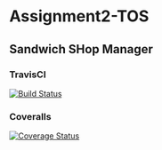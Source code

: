 # Assignment2-TOS
## Sandwich SHop Manager
### TravisCI
[![Build Status](https://travis-ci.org/Gabriele323/Assignment2-TOS.svg?branch=master)](https://travis-ci.org/Gabriele323/Assignment2-TOS)
### Coveralls
[![Coverage Status](https://coveralls.io/repos/github/Gabriele323/Assignment2-TOS/badge.svg)](https://coveralls.io/github/Gabriele323/Assignment2-TOS)
